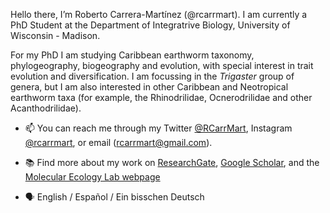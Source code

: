 Hello there, I’m Roberto Carrera-Martínez (@rcarrmart). I am currently a PhD Student at the Department of Integratrive Biology, University of Wisconsin - Madison. 

For my PhD I am studying Caribbean earthworm taxonomy, phylogeography, biogeography and evolution, with special interest in trait evolution and diversification. I am focussing in the _Trigaster_ group of genera, but I am also interested in other Caribbean and Neotropical earthworm taxa (for example, the Rhinodrilidae, Ocnerodrilidae and other Acanthodrilidae).

- 📫 You can reach me through my Twitter [@RCarrMart](https://twitter.com/RCarrMart), Instagram [@rcarrmart](https://www.instagram.com/rcarrmart/), or email (rcarrmart@gmail.com).

- :books: Find more about my work on [ResearchGate](https://www.researchgate.net/profile/Roberto-Carrera-Martinez), [Google Scholar](https://scholar.google.com/citations?user=Kq_D3PQAAAAJ&hl=en&oi=ao), and the [Molecular Ecology Lab webpage](https://molecularecology.russell.wisc.edu/)

- 🗣️ English / Español / Ein bisschen Deutsch

<!---
rcarrmart/rcarrmart is a ✨ special ✨ repository because its `README.md` (this file) appears on your GitHub profile.
You can click the Preview link to take a look at your changes.
--->
